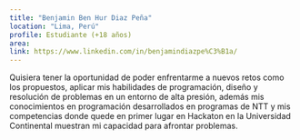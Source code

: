 ```yaml
---
title: "Benjamin Ben Hur Diaz Peña"
location: "Lima, Perú"
profile: Estudiante (+18 años)
area: 
link: https://www.linkedin.com/in/benjamindiazpe%C3%B1a/
---
```


Quisiera tener la oportunidad de poder enfrentarme a nuevos retos como los propuestos, aplicar mis habilidades de programación, diseño y resolución de problemas en un entorno de alta presión, además mis conocimientos en programación desarrollados en programas de NTT y mis competencias donde quede en primer lugar en Hackaton en la Universidad Continental muestran mi capacidad para afrontar problemas.